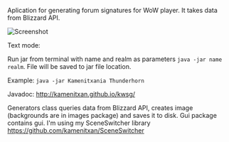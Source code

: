 Aplication for generating forum signatures for WoW player.
It takes data from Blizzard API.

![Screenshot](https://dl.dropboxusercontent.com/u/3121397/Sn%C3%ADmek%20obrazovky%202014-11-17%20v%C2%A017.57.27.png)

Text mode:

Run jar from terminal with name and realm as parameters
`java -jar name realm`. File will be saved to jar file location.

Example:
`java -jar Kamenitxania Thunderhorn`

Javadoc:
http://kamenitxan.github.io/kwsg/

Generators class queries data from Blizzard API, creates image (backgrounds are in images package) and saves it to disk.
Gui package contains gui. I'm using my SceneSwitcher library https://github.com/kamenitxan/SceneSwitcher